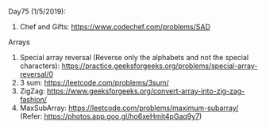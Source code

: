 Day75 (1/5/2019): 

1. Chef and Gifts: https://www.codechef.com/problems/SAD 

Arrays

1. Special array reversal (Reverse only the alphabets and not the special characters): https://practice.geeksforgeeks.org/problems/special-array-reversal/0
2. 3 sum: https://leetcode.com/problems/3sum/ 
3. ZigZag: https://www.geeksforgeeks.org/convert-array-into-zig-zag-fashion/
4. MaxSubArray: https://leetcode.com/problems/maximum-subarray/ (Refer: https://photos.app.goo.gl/ho6xeHmit4pGaq9y7)